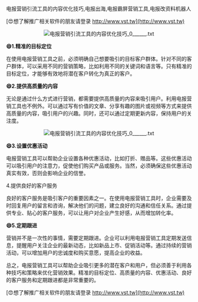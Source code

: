 电报营销引流工具的内容优化技巧,电报出海,电报霸屏营销工具,电报改资料机器人

[😍想了解推广相关软件的朋友请登录 http://www.vst.tw](http://www.vst.tw)

 <center><img src="https://vst.tw/MP4/tuiguang/png/2.png" alt="电报营销引流工具的内容优化技巧_0______.txt"></center>

**😄1.精准的目标定位**

在使用电报营销工具之前，必须明确自己想要吸引的目标客户群体。针对不同的客户群体，可以采用不同的营销策略，比如利用不同的关键词和语言等。只有精准的目标定位，才能够有效地将潜在客户转化为真正的客户。

**😄2.提供高质量的内容**

无论是通过什么方式进行营销，都需要提供高质量的内容来吸引用户。利用电报营销工具也不例外。可以通过写有价值的文章、分享有趣的图片或视频等方式来提供高质量的内容，吸引用户的兴趣。同时，还可以通过定期更新内容，保持用户的关注度。

 <center><img src="https://vst.tw/MP4/tuiguang/png/8.png" alt="电报营销引流工具的内容优化技巧_0______.txt"></center>

**😄3.设置优惠活动**

电报营销工具可以帮助企业设置各种优惠活动，比如打折、赠品等。这些优惠活动可以吸引用户的注意力，促使他们购买产品或服务。当然，必须确保这些优惠活动真实有效，否则会影响企业的信誉。

4.提供良好的客户服务

良好的客户服务是吸引客户的重要因素之一。在使用电报营销工具时，企业需要及时回复用户的留言和咨询，解决他们的问题，建立良好的沟通和信任关系。通过提供专业、贴心的客户服务，可以让用户对企业产生好感，从而增加转化率。

**😄5.定期跟进**

营销并不是一次性的事情，需要定期跟进。企业可以利用电报营销工具定期发送信息，提醒用户关注企业的最新动态，比如新品上市、促销活动等。通过持续的营销活动，可以增加用户的忠诚度和购买意愿，提高企业的收益。

总之，电报营销工具可以帮助企业吸引更多的潜在客户和用户，但必须善于利用各种技巧和策略来优化营销效果。精准的目标定位、高质量的内容、优惠活动、良好的客户服务和定期跟进都是非常重要的。

[😍想了解推广相关软件的朋友请登录 http://www.vst.tw](http://www.vst.tw)



